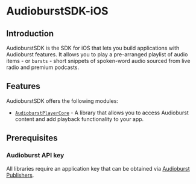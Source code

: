 # AudioburstSDK-iOS

## Introduction
AudioburstSDK is the SDK for iOS that lets you build applications with Audioburst features. It allows you to play a pre-arranged playlist of audio items - or `bursts` - short snippets of spoken-word audio sourced from live radio and premium podcasts.

## Features
AudioburstSDK offers the following modules:
- [`AudioburstPlayerCore`][PlayerCore] - A library that allows you to access Audioburst content and add playback functionality to your app.

## Prerequisites

### Audioburst API key
All libraries require an application key that can be obtained via [Audioburst Publishers](https://publishers.audioburst.com/).

[PlayerCore]: https://github.com/audioburst-labs/AudioburstSDK-iOS/tree/master/PlayerCore

